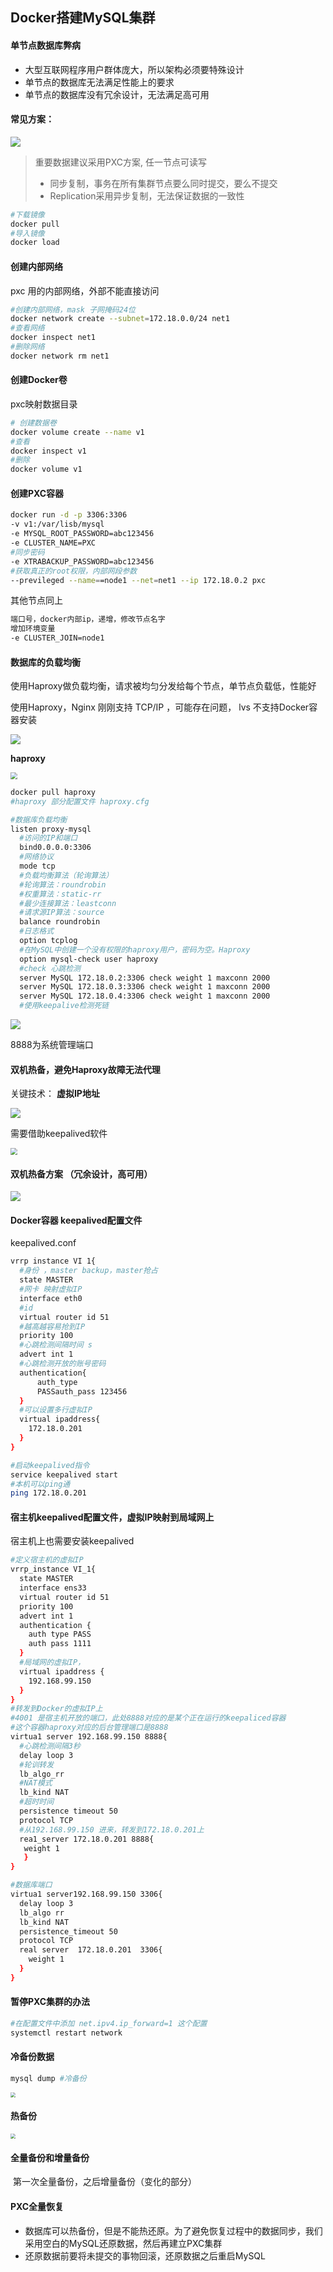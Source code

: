 ## Docker搭建MySQL集群

#### 单节点数据库弊病

* 大型互联网程序用户群体庞大，所以架构必须要特殊设计
* 单节点的数据库无法满足性能上的要求
* 单节点的数据库没有冗余设计，无法满足高可用

#### 常见方案：

![](../../assets/img/2022-06-05/fast_22-33-56.png)

> 重要数据建议采用PXC方案, 任一节点可读写
>
> * 同步复制，事务在所有集群节点要么同时提交，要么不提交
> * Replication采用异步复制，无法保证数据的一致性

```bash
#下载镜像
docker pull
#导入镜像
docker load
```

#### 创建内部网络

pxc 用的内部网络，外部不能直接访问

```bash
#创建内部网络，mask 子网掩码24位
docker network create --subnet=172.18.0.0/24 net1
#查看网络
docker inspect net1
#删除网络
docker network rm net1
```

#### 创建Docker卷

pxc映射数据目录

```bash
# 创建数据卷
docker volume create --name v1
#查看
docker inspect v1
#删除
docker volume v1
```

#### 创建PXC容器

```bash
docker run -d -p 3306:3306
-v v1:/var/lisb/mysql
-e MYSQL_ROOT_PASSWORD=abc123456
-e CLUSTER_NAME=PXC
#同步密码
-e XTRABACKUP_PASSWORD=abc123456
#获取真正的root权限，内部网段参数
--previleged --name==node1 --net=net1 --ip 172.18.0.2 pxc
```

其他节点同上

```bash
端口号，docker内部ip，递增，修改节点名字
增加环境变量
-e CLUSTER_JOIN=node1
```

#### 数据库的负载均衡

使用Haproxy做负载均衡，请求被均匀分发给每个节点，单节点负载低，性能好

使用Haproxy，Nginx 刚刚支持 TCP/IP ，可能存在问题， lvs 不支持Docker容器安装

![](../../assets/img/2022-06-05/fast_22-57-12.png)

**haproxy**

<img src="../../assets/img/2022-06-05/fast_22-54-36.png" style="zoom:67%;" />

```bash
docker pull haproxy
#haproxy 部分配置文件 haproxy.cfg

#数据库负载均衡
listen proxy-mysql
  #访问的IP和端口
  bind0.0.0.0:3306
  #网络协议
  mode tcp
  #负载均衡算法（轮询算法）
  #轮询算法：roundrobin
  #权重算法：static-rr
  #最少连接算法：leastconn
  #请求源IP算法：source
  balance roundrobin
  #日志格式
  option tcplog
  #在MySQL中创建一个没有权限的haproxy用户，密码为空。Haproxy
  option mysql-check user haproxy
  #check 心跳检测
  server MySQL 172.18.0.2:3306 check weight 1 maxconn 2000
  server MySQL 172.18.0.3:3306 check weight 1 maxconn 2000
  server MySQL 172.18.0.4:3306 check weight 1 maxconn 2000
  #使用keepalive检测死链
```

![](../../assets/img/2022-06-05/PotPlayerMini64_FXbEXjeN99.png)

 8888为系统管理端口



#### 双机热备，避免Haproxy故障无法代理

  关键技术： **虚拟IP地址**

![](../../assets/img/2022-06-05/Very_21-14-27.jpg)

 需要借助keepalived软件

<img src="../../assets/img/2022-06-05/fast_21-25-20.png" style="zoom:67%;" />

#### 双机热备方案 （冗余设计，高可用）

![](../../assets/img/2022-06-05/fast_21-27-58.png)

#### Docker容器 keepalived配置文件

keepalived.conf

```bash
vrrp instance VI 1{
  #身份 ，master backup，master抢占
  state MASTER 
  #网卡 映射虚拟IP
  interface eth0
  #id
  virtual router id 51
  #越高越容易抢到IP
  priority 100
  #心跳检测间隔时间 s
  advert int 1
  #心跳检测开放的账号密码
  authentication{
      auth_type 
      PASSauth_pass 123456
  }
  #可以设置多行虚拟IP
  virtual ipaddress{
  	172.18.0.201
  }
}

#启动keepalived指令
service keepalived start
#本机可以ping通
ping 172.18.0.201
```



#### 宿主机keepalived配置文件，虚拟IP映射到局域网上

宿主机上也需要安装keepalived

```bash
#定义宿主机的虚拟IP
vrrp_instance VI_1{
  state MASTER
  interface ens33
  virtual router id 51
  priority 100
  advert int 1
  authentication {
    auth type PASS
    auth pass 1111
  }
  #局域网的虚拟IP，
  virtual ipaddress {
    192.168.99.150
  }
}
#转发到Docker的虚拟IP上
#4001 是宿主机开放的端口，此处8888对应的是某个正在运行的keepaliced容器
#这个容器haproxy对应的后台管理端口是8888
virtua1 server 192.168.99.150 8888{
  #心跳检测间隔3秒
  delay loop 3
  #轮训转发
  lb_algo_rr
  #NAT模式
  lb_kind NAT
  #超时时间
  persistence timeout 50
  protocol TCP
  #从192.168.99.150 进来，转发到172.18.0.201上
  rea1_server 172.18.0.201 8888{
   weight 1
   }
}

#数据库端口
virtua1 server192.168.99.150 3306{
  delay loop 3
  lb_algo rr
  lb_kind NAT
  persistence_timeout 50
  protocol TCP
  real server  172.18.0.201  3306{
    weight 1
  }
}
```

####  暂停PXC集群的办法

```bash
#在配置文件中添加 net.ipv4.ip_forward=1 这个配置
systemctl restart network
```



#### 冷备份数据

```bash
mysql dump #冷备份
```

<img src="../../assets/img/2022-06-05/fast_22-09-14.png" style="zoom: 50%;" />

#### 热备份

<img src="..\..\assets\img\2022-06-05\fast_22-11-11.png" style="zoom: 50%;" />

#### 全量备份和增量备份

​     第一次全量备份，之后增量备份（变化的部分）

####  PXC全量恢复

* 数据库可以热备份，但是不能热还原。为了避免恢复过程中的数据同步，我们采用空白的MySQL还原数据，然后再建立PXC集群
* 还原数据前要将未提交的事物回滚，还原数据之后重启MySQL

